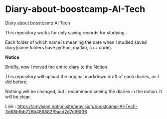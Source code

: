 # Diary-about-boostcamp-AI-Tech
Diary about boostcamp AI Tech 

This repository works for only saving records for studying.

Each folder of which name is meaning the date when I studied saved diary(some folders have python, matlab, c++ code).

**Notice**

Briefly, now I moved the entire diary to the [Notion](https://www.notion.so/ko-kr/product?utm_source=google&utm_campaign=10805039169&utm_medium=104440699897&utm_content=455555244437&utm_term=notion&targetid=kwd-312974742&gclid=CjwKCAiA866PBhAYEiwANkIneLrmf_y7OS3aO1_AiQavgoc__cN2toFT3GeTpCnH4OC2yH-t5hDrNRoClnIQAvD_BwE).

This repository will upload the original markdown draft of each diaries, as I did before.

Nothing will be changed, but I recommand seeing the diaries in the notion. It will be clear.

Link : https://amvision.notion.site/amvision/boostcamp-AI-Tech-3d68bfbb726b486882f9acd2d7d96f36

